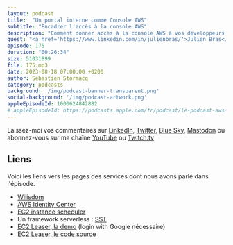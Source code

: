 ```yaml
---
layout: podcast
title:  "Un portal interne comme Console AWS"
subtitle: "Encadrer l'accès à la console AWS"
description: "Comment donner accès à la console AWS à vos développeurs, mais en gardant le contrôle sur les coûts et éviter les erreurs? Vous êtes souvent déchirés entre deux contraintes : donner la liberté aux développeurs pour expériementer et donc innover, tout en mettant des gardes-fous pour s'assurer le contrôle des coûts. Souvent la solution passe par la mise en place de règles d'accès (comme des CSP). Dans cet épisode, découvrez comment Wiisdom a mis en place une application web qui permet aux développeurs de démarrer des environnements parmi un liste de template pré-approuvés. La solution est open-source est disponible pour vos environnements."
guest: "<a href='https://www.linkedin.com/in/julienbras/'>Julien Bras</a>, Senior Software Engineer, Wiiisdom"
episode: 175
duration: "00:26:34"
size: 51031899
file: 175.mp3
date: 2023-08-18 07:00:00 +0200
author: Sébastien Stormacq
category: podcasts
background: '/img/podcast-banner-transparent.png'
social-background: '/img/podcast-artwork.png'
appleEpisodeId: 1000624842882
# appleEpisodeId: https://podcasts.apple.com/fr/podcast/le-podcast-aws-en-français/id1452118442
---
```


Laissez-moi vos commentaires sur [LinkedIn](https://www.linkedin.com/in/sebastienstormacq/), [Twitter](https://twitter.com/sebsto), [Blue Sky](https://bsky.app/profile/sebsto.bsky.social), [Mastodon](https://awscommunity.social/@sebsto) ou abonnez-vous sur ma chaîne [YouTube](https://www.youtube.com/sebsto) ou [Twitch.tv](https://www.twitch.tv/sebAWS)

## Liens

Voici les liens vers les pages des services dont nous avons parlé dans l'épisode.

- [Wiiisdom](https://wiiisdom.com)
- [AWS Identity Center](https://aws.amazon.com/iam/identity-center/)
- [EC2 instance scheduler](https://aws.amazon.com/solutions/implementations/instance-scheduler-on-aws/)
- Un framework serverless : [SST](https://sst.dev/)
- [EC2 Leaser, la demo](https://ec2-leaser.demo.wiiisdom.com) (login with Google nécessaire)
- [EC2 Leaser, le code source](https://github.com/wiiisdom/ec2-leaser)

